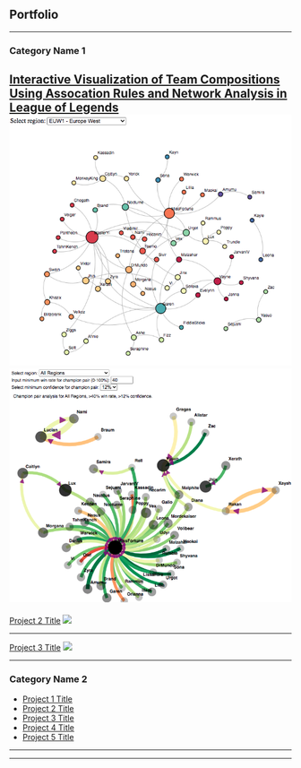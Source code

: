 ## Portfolio

---

### Category Name 1 

[Interactive Visualization of Team Compositions Using Assocation Rules and Network Analysis in League of Legends ](/sample_page)
<br>
<img src="images/euw_graph2.png?raw=true"/><br>
<img src="images/conf_graph1.png?raw=true"/>
---
[Project 2 Title](/pdf/sample_presentation.pdf)
<img src="images/dummy_thumbnail.jpg?raw=true"/>

---
[Project 3 Title](http://example.com/)
<img src="images/dummy_thumbnail.jpg?raw=true"/>

---

### Category Name 2

- [Project 1 Title](http://example.com/)
- [Project 2 Title](http://example.com/)
- [Project 3 Title](http://example.com/)
- [Project 4 Title](http://example.com/)
- [Project 5 Title](http://example.com/)

---




---

